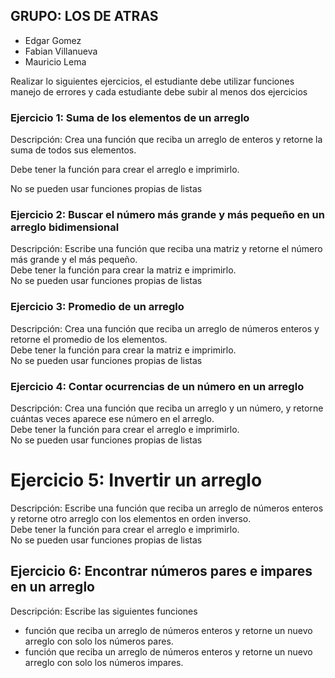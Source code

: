 ## GRUPO: LOS DE ATRAS
- Edgar Gomez
- Fabian Villanueva
- Mauricio Lema

Realizar lo siguientes ejercicios, el estudiante debe utilizar funciones manejo de errores y cada estudiante debe subir al menos dos ejercicios  


### Ejercicio 1: Suma de los elementos de un arreglo  

Descripción: Crea una función que reciba un arreglo de enteros y retorne la suma de todos sus elementos.  

Debe tener la función para crear el arreglo e imprimirlo.  

No se pueden usar funciones propias de listas

### Ejercicio 2: Buscar el número más grande y más pequeño en un arreglo bidimensional

Descripción: Escribe una función que reciba una matriz y retorne el número más grande y el más pequeño.  
Debe tener la función para crear la matriz e imprimirlo.  
No se pueden usar funciones propias de listas  

### Ejercicio 3: Promedio de un arreglo
Descripción: Crea una función que reciba un arreglo de números enteros y retorne el promedio de los elementos.  
Debe tener la función para crear la matriz e imprimirlo.  
No se pueden usar funciones propias de listas

### Ejercicio 4: Contar ocurrencias de un número en un arreglo
Descripción: Crea una función que reciba un arreglo y un número, y retorne cuántas veces aparece ese número en el arreglo.  
Debe tener la función para crear el arreglo e imprimirlo.   
No se pueden usar funciones propias de listas  

# Ejercicio 5: Invertir un arreglo
Descripción: Escribe una función que reciba un arreglo de números enteros y retorne otro arreglo con los elementos en orden inverso.  
Debe tener la función para crear el arreglo e imprimirlo.  
No se pueden usar funciones propias de listas  

## Ejercicio 6: Encontrar números pares e impares en un arreglo

Descripción: Escribe las siguientes funciones  
 - función que reciba un arreglo de números enteros y retorne un nuevo arreglo con solo los números pares.
 - función que reciba un arreglo de números enteros y retorne un nuevo arreglo con solo los números impares.

